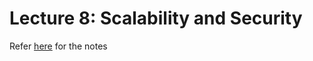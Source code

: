 # Lecture 8: Scalability and Security

Refer [here](https://cs50.harvard.edu/web/2020/notes/8/#introduction) for the notes